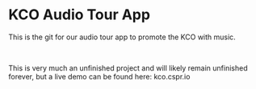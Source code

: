 # KCO Audio Tour App

This is the git for our audio tour app to promote the KCO with music.

&nbsp;

This is very much an unfinished project and will likely remain unfinished forever, but a live demo can be found here: kco.cspr.io
